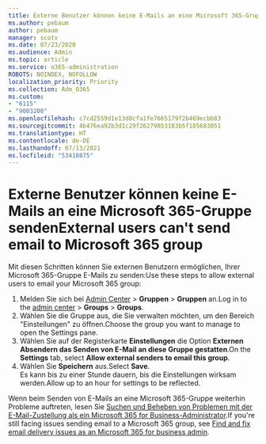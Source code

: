 ```yaml
---
title: Externe Benutzer können keine E-Mails an eine Microsoft 365-Gruppe senden
ms.author: pebaum
author: pebaum
manager: scotv
ms.date: 07/23/2020
ms.audience: Admin
ms.topic: article
ms.service: o365-administration
ROBOTS: NOINDEX, NOFOLLOW
localization_priority: Priority
ms.collection: Adm_O365
ms.custom:
- "6115"
- "9003200"
ms.openlocfilehash: c7cd2559d1e13d8cfa1fe7665179f2b469ecbb83
ms.sourcegitcommit: 4b476ea92b3d1c29f26279853183b5f185683051
ms.translationtype: HT
ms.contentlocale: de-DE
ms.lasthandoff: 07/13/2021
ms.locfileid: "53410875"
---
```

# <a name="external-users-cant-send-email-to-microsoft-365-group"></a><span data-ttu-id="f23d7-102">Externe Benutzer können keine E-Mails an eine Microsoft 365-Gruppe senden</span><span class="sxs-lookup"><span data-stu-id="f23d7-102">External users can't send email to Microsoft 365 group</span></span>

<span data-ttu-id="f23d7-103">Mit diesen Schritten können Sie externen Benutzern ermöglichen, Ihrer Microsoft 365-Gruppe E-Mails zu senden:</span><span class="sxs-lookup"><span data-stu-id="f23d7-103">Use these steps to allow external users to email your Microsoft 365 group:</span></span>

1. <span data-ttu-id="f23d7-104">Melden Sie sich bei [Admin Center](https://admin.microsoft.com/) > **Gruppen** > **Gruppen** an.</span><span class="sxs-lookup"><span data-stu-id="f23d7-104">Log in to the [admin center](https://admin.microsoft.com/) > **Groups** > **Groups**.</span></span>
2. <span data-ttu-id="f23d7-105">Wählen Sie die Gruppe aus, die Sie verwalten möchten, um den Bereich "Einstellungen" zu öffnen.</span><span class="sxs-lookup"><span data-stu-id="f23d7-105">Choose the group you want to manage to open the Settings pane.</span></span>
3. <span data-ttu-id="f23d7-106">Wählen Sie auf der Registerkarte **Einstellungen** die Option **Externen Absendern das Senden von E-Mail an diese Gruppe gestatten**.</span><span class="sxs-lookup"><span data-stu-id="f23d7-106">On the **Settings** tab, select **Allow external senders to email this group**.</span></span>
4. <span data-ttu-id="f23d7-107">Wählen Sie **Speichern** aus.</span><span class="sxs-lookup"><span data-stu-id="f23d7-107">Select **Save**.</span></span></br>
    <span data-ttu-id="f23d7-108">Es kann bis zu einer Stunde dauern, bis die Einstellungen wirksam werden.</span><span class="sxs-lookup"><span data-stu-id="f23d7-108">Allow up to an hour for settings to be reflected.</span></span> 

<span data-ttu-id="f23d7-109">Wenn beim Senden von E-Mails an eine Microsoft 365-Gruppe weiterhin Probleme auftreten, lesen Sie [Suchen und Beheben von Problemen mit der E-Mail-Zustellung als ein Microsoft 365 for Business-Administrator](/exchange/troubleshoot/email-delivery/email-delivery-issues).</span><span class="sxs-lookup"><span data-stu-id="f23d7-109">If you're still facing issues sending email to a Microsoft 365 group, see [Find and fix email delivery issues as an Microsoft 365 for business admin](/exchange/troubleshoot/email-delivery/email-delivery-issues).</span></span>
